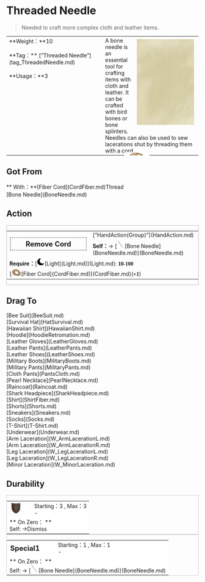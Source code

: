 # Threaded Needle  
> Needed to craft more complex cloth and leather items.  
  
<table class="table table-bordered" data-toggle="table"  data-show-header="false"><thead style="display:none"><tr ><th  style="width:50%;text-align:left;vertical-align:top;"  >title</th><th  style="width:50%;text-align:left;vertical-align:top;"  ></th></tr></thead><tr ><td  style="width:50%;text-align:left;vertical-align:top;"  >**Weight：**10<br><br>**Tag：**	[“Threaded Needle”](tag_ThreadedNeedle.md)<br><br>**Usage：**3</td><td  style="width:50%;text-align:left;vertical-align:top;"  ><div style="float:right; margin:5px"><div class="gamecard" style="width:150px; height:225px;"><a href="BoneNeedleThreaded.md" style="color:black"><img class="bg" decoding="async" src="Sprite/BG_SandTop.png" href="a.md" style="max-width:150px;max-height:225px;"><img decoding="async" src="Sprite/ThreadedNeedle.png" class="cardimageNoBack" style="transform: translate(-50%, 0%) scale(0.4398826979472141);"><span style="font-size: 25px;">Threaded Needle</span></a></div></div>A bone needle is an essential tool for crafting items with cloth and leather. It can be crafted with bird bones or  bone splinters.<br>Needles can also be used to sew lacerations shut by threading them with a cord.</td></tr></tbody></table>  
  
## Got From  
<div style="display:inline-block"><div class="gamedatalist" style="text-align:left;min-width:200px;min-height:0px;"><div style="display:inline-block"><div style="display:inline-block;vertical-align:middle;">** With：**[Fiber Cord](CordFiber.md)Thread</div><div style="display:inline-block;vertical-align:middle;">[Bone Needle](BoneNeedle.md)</div></div></div></div>  
  
## Action  
<div  style="border:1px solid #BBB"><table><tr><td rowspan="2" style="width:200px;text-align:center;font-size:1.3em;font-weight:bold"><div style="padding:5px;border:1px dashed #333"><div>Remove Cord</div></div></td><td>[“HandAction(Group)”](HandAction.md)</td></tr><tr><td><b>Self：</b>→ [<div style="width:20px;display:inline-block;text-align:center"><img decoding="async" src="Sprite/NeedleBone.png" href="a.md" style="max-width:20px;max-height:20px;"></div>[Bone Needle](BoneNeedle.md)](BoneNeedle.md)</td></tr><tr><td colspan="2"><b>Require：</b>[<div style="width:20px;display:inline-block;text-align:center"><img decoding="async" src="Sprite/Darkness17609.png" href="a.md" style="max-width:20px;max-height:20px;"></div>[Light](Light.md)](Light.md): <span style="font-family:ui-monospace"><b>10-100</b></span></td></tr><tr><td colspan="2">[<div style="width:25px;display:inline-block;text-align:center"><img decoding="async" src="Sprite/CordFiber.png" href="a.md" style="max-width:25px;max-height:25px;"></div>[Fiber Cord](CordFiber.md)](CordFiber.md)(<span style="font-family:ui-monospace"><b>+1</b></span>)</td></tr></table></div>  
  
  
## Drag To  
<div style="display:inline-block"><div class="gamedatalist" style="text-align:left;min-width:100px;min-height:0px;">[Bee Suit](BeeSuit.md)</div><div class="gamedatalist" style="text-align:left;min-width:100px;min-height:0px;">[Survival Hat](HatSurvival.md)</div><div class="gamedatalist" style="text-align:left;min-width:100px;min-height:0px;">[Hawaiian Shirt](HawaiianShirt.md)</div><div class="gamedatalist" style="text-align:left;min-width:100px;min-height:0px;">[Hoodie](HoodieRetromation.md)</div><div class="gamedatalist" style="text-align:left;min-width:100px;min-height:0px;">[Leather Gloves](LeatherGloves.md)</div><div class="gamedatalist" style="text-align:left;min-width:100px;min-height:0px;">[Leather Pants](LeatherPants.md)</div><div class="gamedatalist" style="text-align:left;min-width:100px;min-height:0px;">[Leather Shoes](LeatherShoes.md)</div><div class="gamedatalist" style="text-align:left;min-width:100px;min-height:0px;">[Military Boots](MilitaryBoots.md)</div><div class="gamedatalist" style="text-align:left;min-width:100px;min-height:0px;">[Military Pants](MilitaryPants.md)</div><div class="gamedatalist" style="text-align:left;min-width:100px;min-height:0px;">[Cloth Pants](PantsCloth.md)</div><div class="gamedatalist" style="text-align:left;min-width:100px;min-height:0px;">[Pearl Necklace](PearlNecklace.md)</div><div class="gamedatalist" style="text-align:left;min-width:100px;min-height:0px;">[Raincoat](Raincoat.md)</div><div class="gamedatalist" style="text-align:left;min-width:100px;min-height:0px;">[Shark Headpiece](SharkHeadpiece.md)</div><div class="gamedatalist" style="text-align:left;min-width:100px;min-height:0px;">[Shirt](ShirtFiber.md)</div><div class="gamedatalist" style="text-align:left;min-width:100px;min-height:0px;">[Shorts](Shorts.md)</div><div class="gamedatalist" style="text-align:left;min-width:100px;min-height:0px;">[Sneakers](Sneakers.md)</div><div class="gamedatalist" style="text-align:left;min-width:100px;min-height:0px;">[Socks](Socks.md)</div><div class="gamedatalist" style="text-align:left;min-width:100px;min-height:0px;">[T-Shirt](T-Shirt.md)</div><div class="gamedatalist" style="text-align:left;min-width:100px;min-height:0px;">[Underwear](Underwear.md)</div><div class="gamedatalist" style="text-align:left;min-width:100px;min-height:0px;">[Arm Laceration](W_ArmLacerationL.md)</div><div class="gamedatalist" style="text-align:left;min-width:100px;min-height:0px;">[Arm Laceration](W_ArmLacerationR.md)</div><div class="gamedatalist" style="text-align:left;min-width:100px;min-height:0px;">[Leg Laceration](W_LegLacerationL.md)</div><div class="gamedatalist" style="text-align:left;min-width:100px;min-height:0px;">[Leg Laceration](W_LegLacerationR.md)</div><div class="gamedatalist" style="text-align:left;min-width:100px;min-height:0px;">[Minor Laceration](W_MinorLaceration.md)</div></div>  
  
## Durability   
<div  style="border:1px solid #CCC;"><table style="margin-bottom:0px;"><tr><td style="width:30%;text-align:left; background-color:#FEFEFE;font-size:1.3em;font-weight:bold;"><div style="width:30px;display:inline-block;text-align:center"><img decoding="async" src="Sprite/Durability.png" href="a.md" style="max-width:30px;max-height:30px;"></div></td><td style="font-size:1em;background-color:#FEFEFE">Starting：3 , Max：3<br>-</td></tr><tr style="background-color:#FFFFFF"><td colspan=2>** On Zero： **<br>Self: →Dismiss</td></tr></table></div>  
<div  style="border:1px solid #CCC;"><table style="margin-bottom:0px;"><tr><td style="width:30%;text-align:left; background-color:#FEFEFE;font-size:1.3em;font-weight:bold;">Special1</td><td style="font-size:1em;background-color:#FEFEFE">Starting：1 , Max：1<br>-</td></tr><tr style="background-color:#FFFFFF"><td colspan=2>** On Zero： **<br>Self: → [<div style="width:20px;display:inline-block;text-align:center"><img decoding="async" src="Sprite/NeedleBone.png" href="a.md" style="max-width:20px;max-height:20px;"></div>[Bone Needle](BoneNeedle.md)](BoneNeedle.md)</td></tr></table></div>  


<script>document.title="Threaded Needle - Card Survival Wiki";</script>